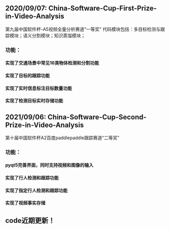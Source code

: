 ## 2020/09/07: China-Software-Cup-First-Prize-in-Video-Analysis
第九届中国软件杯-A5视频全量分析赛道“一等奖”
代码模块包括：多目标检测与跟踪模块；语义分割模块；知识蒸馏模块；

### 功能：
#### 实现了交通场景中常见16类物体检测和分割功能
#### 实现了目标的跟踪功能
#### 实现了实时信息标注目标数量功能
#### 实现了检测目标实时存储功能

## 2021/09/06: China-Software-Cup-Second-Prize-in-Video-Analysis
第十届中国软件杯A2百度paddlepaddle跟踪赛道“二等奖”
### 功能：
#### pyqt5完善界面，同时支持视频和图像的输入
#### 实现了行人检测和跟踪功能
#### 实现了指定行人检测和跟踪功能
#### 实现了视频事实存储
## code近期更新！
